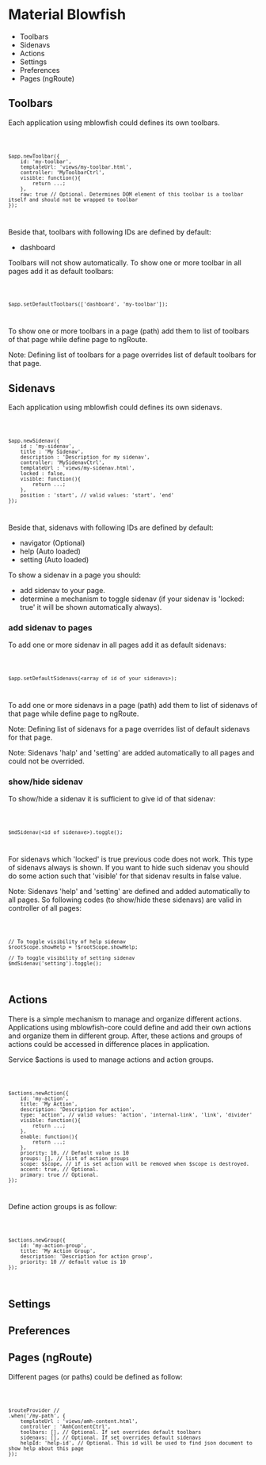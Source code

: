 # Material Blowfish

- Toolbars
- Sidenavs
- Actions
- Settings
- Preferences
- Pages (ngRoute)


## Toolbars

Each application using mblowfish could defines its own toolbars.

<code>

	$app.newToolbar({
		id: 'my-toolbar',
		templateUrl: 'views/my-toolbar.html',
		controller: 'MyToolbarCtrl',
		visible: function(){
			return ...;
		},
		raw: true // Optional. Determines DOM element of this toolbar is a toolbar itself and should not be wrapped to toolbar
	});
	
</code>

Beside that, toolbars with following IDs are defined by default:

- dashboard

Toolbars will not show automatically.
To show one or more toolbar in all pages add it as default toolbars:

<code>

	$app.setDefaultToolbars(['dashboard', 'my-toolbar']);
	
</code>

To show one or more toolbars in a page (path) add them to list of toolbars of that 
page while define page to ngRoute.

Note: Defining list of toolbars for a page overrides list of default toolbars for that page.


## Sidenavs

Each application using mblowfish could defines its own sidenavs.

<code>

	$app.newSidenav({
		id : 'my-sidenav',
		title : 'My Sidenav',
		description : 'Description for my sidenav',
		controller: 'MySidenavCtrl',
		templateUrl : 'views/my-sidenav.html',
		locked : false,
		visible: function(){
			return ...;
		},
		position : 'start', // valid values: 'start', 'end'
	});
	
</code>

Beside that, sidenavs with following IDs are defined by default:

- navigator (Optional)
- help (Auto loaded)
- setting (Auto loaded)

To show a sidenav in a page you should:

- add sidenav to your page.
- determine a mechanism to toggle sidenav (if your sidenav is 'locked: true' it will be shown automatically always).

### add sidenav to pages

To add one or more sidenav in all pages add it as default sidenavs:

<code>

	$app.setDefaultSidenavs(<array of id of your sidenavs>);
	
</code>

To add one or more sidenavs in a page (path) add them to list of sidenavs of that 
page while define page to ngRoute.

Note: Defining list of sidenavs for a page overrides list of default sidenavs for that page.

Note: Sidenavs 'halp' and 'setting' are added automatically to all pages and could not be overrided.

### show/hide sidenav

To show/hide a sidenav it is sufficient to give id of that sidenav:

<code>

	$mdSidenav(<id of sidenave>).toggle();

</code>

For sidenavs which 'locked' is true previous code does not work. This type of sidenavs always is shown.
If you want to hide such sidenav you should do some action such that 'visible' for that sidenav results in false value. 

Note: Sidenavs 'help' and 'setting' are defined and added automatically to all pages.
So following codes (to show/hide these sidenavs) are valid in controller of all pages:

<code>

	// To toggle visibility of help sidenav
	$rootScope.showHelp = !$rootScope.showHelp;
	
	// To toggle visibility of setting sidenav
	$mdSidenav('setting').toggle();

</code>

## Actions

There is a simple mechanism to manage and organize different actions. Applications using mblowfish-core 
could define and add their own actions and organize them in different group. After, these actions and groups of actions could be accessed in difference places in application.

Service $actions is used to manage actions and action groups.

<code>

	$actions.newAction({
		id: 'my-action',
		title: 'My Action',
		description: 'Description for action',
		type: 'action', // valid values: 'action', 'internal-link', 'link', 'divider'
		visible: function(){
			return ...;
		},
		enable: function(){
			return ...;
		},
		priority: 10, // Default value is 10
		groups: [], // list of action groups 
		scope: $scope, // if is set action will be removed when $scope is destroyed.
		accent: true, // Optional.
		primary: true // Optional. 
	});

</code>

Define action groups is as follow:

<code>

	$actions.newGroup({
		id: 'my-action-group',
		title: 'My Action Group',
		description: 'Description for action group',
		priority: 10 // default value is 10
	});

</code>

## Settings

## Preferences

## Pages (ngRoute)

Different pages (or paths) could be defined as follow:

<code>

	$routeProvider //
	.when('/my-path', {
		templateUrl : 'views/amh-content.html',
		controller : 'AmhContentCtrl',
		toolbars: [], // Optional. If set overrides default toolbars
		sidenavs: [], // Optional. If set overrides default sidenavs
		helpId: 'help-id', // Optional. This id will be used to find json document to show help about this page
	});

</code>




